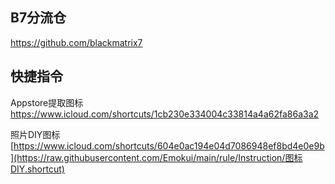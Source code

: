 
## B7分流仓 ##

https://github.com/blackmatrix7

## 快捷指令 ##


Appstore提取图标
https://www.icloud.com/shortcuts/1cb230e334004c33814a4a62fa86a3a2

照片DIY图标
[https://www.icloud.com/shortcuts/604e0ac194e04d7086948ef8bd4e0e9b](https://raw.githubusercontent.com/Emokui/main/rule/Instruction/图标DIY.shortcut)

